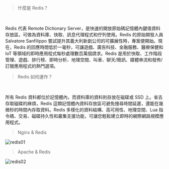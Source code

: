 > 什麼是 Redis？

</br>
<p>Redis 代表 Remote Dictionary Server，是快速的開放原始碼記憶體內鍵值資料存放區，可做為資料庫、快取、訊息代理程式和佇列使用。Redis 的原始開發人員 Salvatore Sanfilippo 嘗試提升其義大利新創公司的可擴展性時，專案便開始。現在，Redis 的回應時間低於一毫秒，可讓遊戲、廣告科技、金融服務、醫療保健和 IoT 等領域的即時應用程式每秒處理數百萬個請求。Redis 是用於快取、工作階段管理、遊戲、排行榜、即時分析、地理空間、叫車、聊天/簡訊、媒體串流和發佈/訂閱應用程式的熱門選項。
</br>

> Redis 如何運作？

</br>
<p>所有 Redis 資料都位於記憶體內，而資料庫的資料則存放在磁碟或 SSD 上。省去存取磁碟的麻煩，Redis 這類記憶體內資料存放區可避免搜尋時間延遲，還能在幾微秒的時間內存取資料。Redis 多樣化的資料結構、高可用性、地理空間、Lua 指令碼、交易、磁碟持久性和叢集支援功能，可讓您輕鬆建立即時的網際網路規模應用程式。
</br>

> Nginx & Redis

![redis01](https://github.com/michaelyenoke/docker_notebook_slider_examples/blob/main/06_networking_connect/02_nginx/redis01.png)

> Apache & Redis

![redis02](https://github.com/michaelyenoke/docker_notebook_slider_examples/blob/main/06_networking_connect/02_nginx/redis02.png)

